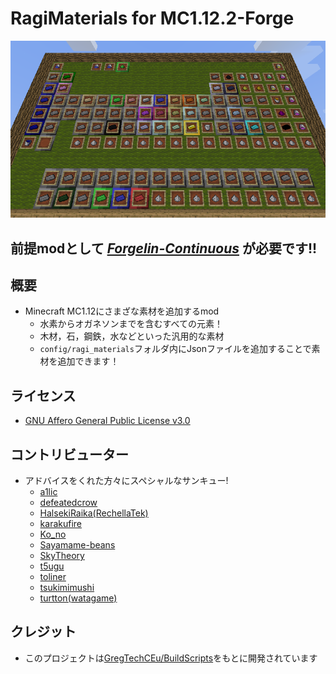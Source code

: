 # RagiMaterials for MC1.12.2-Forge

![Periodic Table](https://github.com/Hiiragi283/RagiMaterials/blob/1.12.2_forge/.github/images/periodic_table.png?raw=true)

## 前提modとして _[Forgelin-Continuous](https://www.curseforge.com/minecraft/mc-mods/forgelin-continuous)_ が必要です!!

## 概要

- Minecraft MC1.12にさまざな素材を追加するmod
  - 水素からオガネソンまでを含むすべての元素！
  - 木材，石，鋼鉄，水などといった汎用的な素材
  - `config/ragi_materials`フォルダ内にJsonファイルを追加することで素材を追加できます！

## ライセンス

- [GNU Affero General Public License v3.0](https://github.com/Hiiragi283/RagiMaterials/blob/master/LICENSE)

## コントリビューター

- アドバイスをくれた方々にスペシャルなサンキュー!
    - [a1lic](https://github.com/a1lic)
    - [defeatedcrow](https://github.com/defeatedcrow)
    - [HalsekiRaika(RechellaTek)](https://github.com/HalsekiRaika)
    - [karakufire](https://github.com/karakufire)
    - [Ko_no](https://github.com/MrKono)
    - [Sayamame-beans](https://github.com/Sayamame-beans)
    - [SkyTheory](https://github.com/SkyTheory)
    - [t5ugu](https://github.com/t5ugu)
    - [toliner](https://github.com/toliner)
    - [tsukimimushi](https://twitter.com/Tsukimimushi)
    - [turtton(watagame)](https://github.com/turtton)

## クレジット

- このプロジェクトは[GregTechCEu/BuildScripts](https://github.com/GregTechCEu/Buildscripts)をもとに開発されています